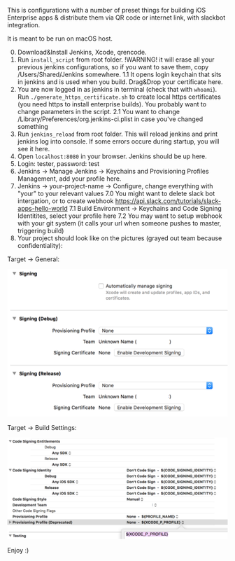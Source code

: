 This is configurations with a number of preset things for building iOS Enterprise apps & distribute them via QR code or internet link, with slackbot integration.

It is meant to be run on macOS host.

0. Download&Install Jenkins, Xcode, qrencode.
1. Run `install_script` from root folder. !WARNING! it will erase all your previous jenkins configurations, so if you want to save them, copy /Users/Shared/Jenkins somewhere.
1.1 It opens login keychain that sits in jenkins and is used when you build. Drag&Drop your certificate here.
2. You are now logged in as jenkins in terminal (check that with `whoami`). Run `./generate_https_certificate.sh` to create local https certificates (you need https to install enterprise builds). You probably want to change parameters in the script.
2.1 You want to change /Library/Preferences/org.jenkins-ci.plist in case you've changed something
3. Run `jenkins_reload` from root folder. This will reload jenkins and print jenkins log into console. If some errors occure during startup, you will see it here.
4. Open `localhost:8080` in your browser. Jenkins should be up here.
5. Login: tester, password: test
6. Jenkins -> Manage Jenkins -> Keychains and Provisioning Profiles Management, add your profile here.
7. Jenkins -> your-project-name -> Configure, change everything with "your" to your relevant values
7.0 You might want to delete slack bot intergation, or to create webhook https://api.slack.com/tutorials/slack-apps-hello-world
7.1 Build Environment -> Keychains and Code Signing Identitites, select your profile here
7.2 You may want to setup webhook with your git system (it calls your url when someone pushes to master, triggering build)
8. Your project should look like on the pictures (grayed out team because confidentiality):

Target -> General:

![Target -> General](01.png)

Target -> Build Settings:

![Target -> Build Settings](02.png)

Enjoy :)

